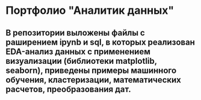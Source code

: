 # Портфолио "Аналитик данных"
## В репозитории выложены файлы с раширением ipynb и sql, в которых реализован EDA-анализ данных с применением визуализации (библиотеки matplotlib, seaborn), приведены примеры машинного обучения, кластеризации, математических расчетов, преобразования дат.
